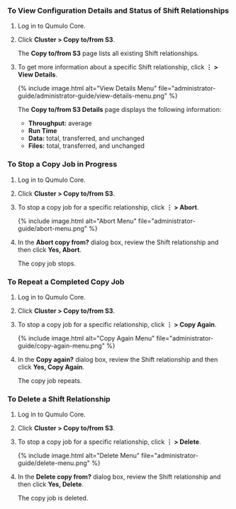 ### To View Configuration Details and Status of Shift Relationships

1. Log in to Qumulo Core.
1. Click **Cluster > Copy to/from S3**.

   The **Copy to/from S3** page lists all existing Shift relationships.

1. To get more information about a specific Shift relationship, click **&vellip; > View Details**.

   {% include image.html alt="View Details Menu" file="administrator-guide/administrator-guide/view-details-menu.png" %}

   The **Copy to/from S3 Details** page displays the following information:

   * **Throughput:** average
   * **Run Time**
   * **Data:** total, transferred, and unchanged
   * **Files:** total, transferred, and unchanged

### To Stop a Copy Job in Progress

1. Log in to Qumulo Core.
1. Click **Cluster > Copy to/from S3**.
1. To stop a copy job for a specific relationship, click **&vellip; > Abort**.

   {% include image.html alt="Abort Menu" file="administrator-guide/abort-menu.png" %}

1. In the **Abort copy from?** dialog box, review the Shift relationship and then click **Yes, Abort**.

   The copy job stops.

### To Repeat a Completed Copy Job

1. Log in to Qumulo Core.
1. Click **Cluster > Copy to/from S3**.
1. To stop a copy job for a specific relationship, click **&vellip; > Copy Again**.

   {% include image.html alt="Copy Again Menu" file="administrator-guide/copy-again-menu.png" %}

1. In the **Copy again?** dialog box, review the Shift relationship and then click **Yes, Copy Again**.

   The copy job repeats.

### To Delete a Shift Relationship

1. Log in to Qumulo Core.
1. Click **Cluster > Copy to/from S3**.
1. To stop a copy job for a specific relationship, click **&vellip; > Delete**.

   {% include image.html alt="Delete Menu" file="administrator-guide/delete-menu.png" %}

1. In the **Delete copy from?** dialog box, review the Shift relationship and then click **Yes, Delete**.

   The copy job is deleted.
